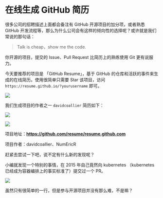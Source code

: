 # 在线生成 GitHub 简历

很多公司的招聘描述上面都会备注有 GitHub 开源项目的加分项，或者熟悉 GitHub 开发流程等，那么为什么公司会有这样的倾向性的选择呢？或许就是我们常说的那句话：

> Talk is cheap，show me the code.

你开源的项目，提交的 Issue、Pull Request 比简历上的熟练使用 Git 更有说服力。

今天要推荐的项目是 「GitHub Resume」，基于 GitHub 的仓库和活跃的事件来生成的在线简历。使用很简单只需要 Star 该项目，访问 `https://resume.github.io/?yourusername` 即可。

![](https://7465-test-3c9b5e-1258459492.tcb.qcloud.la/GitHub精选/GitHubResume/resume.png)

我们生成项目的作者之一 `davidcoallier` 简历如下：

![](https://7465-test-3c9b5e-1258459492.tcb.qcloud.la/GitHub精选/GitHubResume/resume_auth1.png)

![](https://7465-test-3c9b5e-1258459492.tcb.qcloud.la/GitHub精选/GitHubResume/resume_auth2.png)



项目地址：**https://github.com/resume/resume.github.com**

项目作者：davidcoallier、NumEricR



赶紧去尝试一下吧，说不定有什么新的发现呢？

小编就发现一个特别的事情，在 2015 年自己竟然向 kubernetes （kubernetes 已经成为容器编排上的事实标准了）提交过一个 PR。

![](https://7465-test-3c9b5e-1258459492.tcb.qcloud.la/GitHub精选/GitHubResume/pr-k8s.png)

虽然只有很简单的一行，但是参与开源项目并没有那么难，不是嘛？